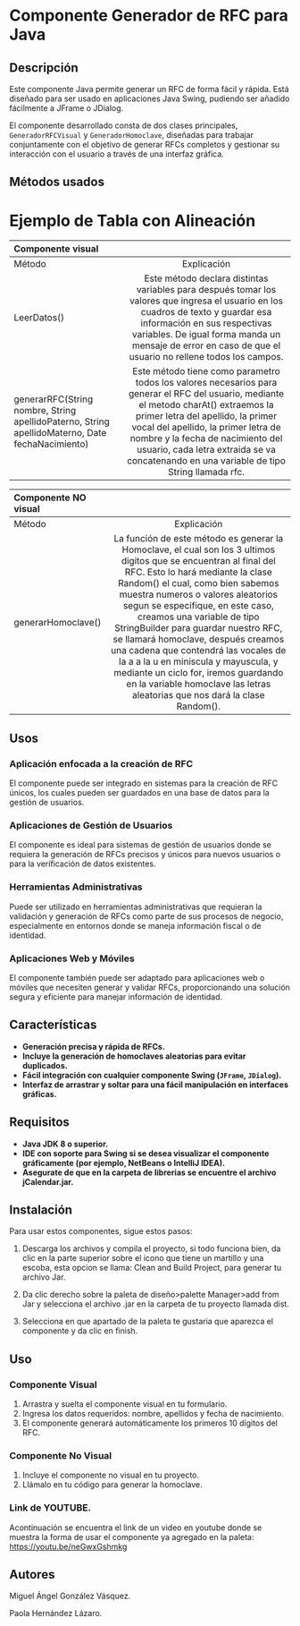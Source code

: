 # Componente Generador de RFC para Java

## Descripción

Este componente Java permite generar un RFC de forma fácil y rápida. Está diseñado para ser usado en aplicaciones Java Swing, pudiendo ser añadido fácilmente a JFrame o JDialog.

El componente desarrollado consta de dos clases principales, `GeneradorRFCVisual` y `GeneradorHomoclave`, diseñadas para trabajar conjuntamente con el objetivo de generar RFCs completos y gestionar su interacción con el usuario a través de una interfaz gráfica.

## Métodos usados

# Ejemplo de Tabla con Alineación

|  Componente visual| |
|:------------|:----:|
| Método      | Explicación |
| LeerDatos()  |  Este método declara distintas variables para después tomar los valores que ingresa el usuario en los cuadros de texto y guardar esa información en sus respectivas variables. De igual forma manda un mensaje de error en caso de que el usuario no rellene todos los campos.  |
| generarRFC(String nombre, String apellidoPaterno, String apellidoMaterno, Date fechaNacimiento) |  Este método tiene como parametro todos los valores necesarios para generar el RFC del usuario, mediante el metodo charAt() extraemos la primer letra del apellido, la primer vocal del apellido, la primer letra de nombre y la fecha de nacimiento del usuario, cada letra extraida se va concatenando en una variable de tipo String llamada rfc.  |

|  Componente NO visual| |
|:------------|:----:|
| Método      | Explicación |
| generarHomoclave() |  La función de este método es generar la Homoclave, el cual son los 3 ultimos digitos que se encuentran al final del RFC. Esto lo hará mediante la clase Random() el cual, como bien sabemos muestra numeros o valores aleatorios segun se especifique, en este caso, creamos una variable de tipo StringBuilder para guardar nuestro RFC, se llamará homoclave, después creamos una cadena que contendrá las vocales de la a a la u en miniscula y mayuscula, y mediante un ciclo for, iremos guardando en la variable homoclave las letras aleatorias que nos dará la clase Random(). | 

## Usos

### Aplicación enfocada a la creación de RFC
El componente puede ser integrado en sistemas para la creación de RFC únicos, los cuales pueden ser guardados en una base de datos para la gestión de usuarios.

### Aplicaciones de Gestión de Usuarios
El componente es ideal para sistemas de gestión de usuarios donde se requiera la generación de RFCs precisos y únicos para nuevos usuarios o para la verificación de datos existentes.

### Herramientas Administrativas
Puede ser utilizado en herramientas administrativas que requieran la validación y generación de RFCs como parte de sus procesos de negocio, especialmente en entornos donde se maneja información fiscal o de identidad.

### Aplicaciones Web y Móviles
El componente también puede ser adaptado para aplicaciones web o móviles que necesiten generar y validar RFCs, proporcionando una solución segura y eficiente para manejar información de identidad.

## Características

- **Generación precisa y rápida de RFCs.**
- **Incluye la generación de homoclaves aleatorias para evitar duplicados.**
- **Fácil integración con cualquier componente Swing (`JFrame`, `JDialog`).**
- **Interfaz de arrastrar y soltar para una fácil manipulación en interfaces gráficas.**

## Requisitos

- **Java JDK 8 o superior.**
- **IDE con soporte para Swing si se desea visualizar el componente gráficamente (por ejemplo, NetBeans o IntelliJ IDEA).**
- **Asegurate de que en la carpeta de librerias se encuentre el archivo jCalendar.jar.**

## Instalación

Para usar estos componentes, sigue estos pasos:

1. Descarga los archivos y compila el proyecto, si todo funciona bien, da clic en la parte superior sobre el icono que tiene un martillo y una escoba, esta opcion se llama: Clean and Build Project, para generar tu archivo Jar.

2. Da clic derecho sobre la paleta de diseño>palette Manager>add from Jar y selecciona el archivo .jar en la carpeta de tu proyecto llamada dist.

3. Selecciona en que apartado de la paleta te gustaria que aparezca el componente y da clic en finish.

## Uso

### Componente Visual

1. Arrastra y suelta el componente visual en tu formulario.
2. Ingresa los datos requeridos: nombre, apellidos y fecha de nacimiento.
3. El componente generará automáticamente los primeros 10 dígitos del RFC.

### Componente No Visual

1. Incluye el componente no visual en tu proyecto.
2. Llámalo en tu código para generar la homoclave.

### Link de YOUTUBE.

Acontinuación se encuentra el link de un video en youtube donde se muestra la forma de usar el componente ya agregado en la paleta: https://youtu.be/neGwxGshmkg

## Autores

Miguel Ángel González Vásquez.

Paola Hernández Lázaro.
